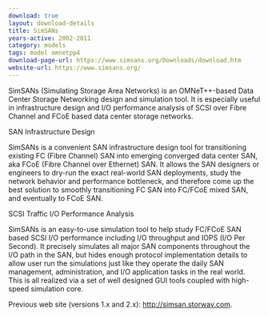 ```yaml
---
download: true
layout: download-details
title: SimSANs
years-active: 2002-2011
category: models
tags: model omnetpp4
download-page-url: https://www.simsans.org/Downloads/download.htm
website-url: https://www.simsans.org/
---
```


SimSANs (Simulating Storage Area Networks) is an OMNeT++-based Data Center
Storage Networking design and simulation tool. It is especially useful in
infrastructure design and I/O performance analysis of SCSI over Fibre Channel
and FCoE based data center storage networks.

SAN Infrastructure Design

SimSANs is a convenient SAN infrastructure design tool for transitioning
existing FC (Fibre Channel) SAN into emerging converged data center SAN,
aka FCoE (Fibre Channel over Ethernet) SAN. It allows the SAN designers or
engineers to dry-run the exact real-world SAN deployments, study the network
behavior and performance bottleneck, and therefore come up the best solution
to smoothly transitioning FC SAN into FC/FCoE mixed SAN, and eventually to FCoE SAN.

SCSI Traffic I/O Performance Analysis

SimSANs is an easy-to-use simulation tool to help study FC/FCoE SAN based SCSI
I/O performance including I/O throughput and IOPS (I/O Per Second). It precisely
simulates all major SAN components throughout the I/O path in the SAN, but
hides enough protocol implementation details to allow user run the simulations
just like they operate the daily SAN management, administration, and I/O
application tasks in the real world. This is all realized via a set of well
designed GUI tools coupled with high-speed simulation core.

Previous web site (versions 1.x and 2.x): http://simsan.storwav.com.

